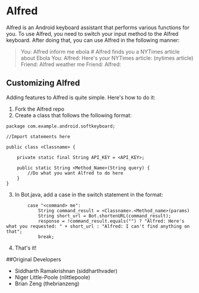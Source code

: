 # Alfred
Alfred is an Android keyboard assistant that performs various functions for you. To use Alfred, you need to switch your input method to the Alfred keyboard. After doing that, you can use Alfred in the following manner:

> You: Alfred inform me ebola # Alfred finds you a NYTimes article about Ebola
> You: Alfred: Here's your NYTimes article: (nytimes article)
> Friend: Alfred weather me
> Friend: Alfred:  

## Customizing Alfred
Adding features to Alfred is quite simple. Here's how to do it:
1. Fork the Alfred repo
2. Create a class that follows the following format:
```
package com.example.android.softkeyboard;

//Import statements here

public class <Classname> {

    private static final String API_KEY = <API_KEY>;

    public static String <Method_Name>(String query) {
		//Do what you want Alfred to do here
    }
}
```
3.  In Bot.java, add a case in the switch statement in the format:
```
        case "<command> me":
        	String command_result = <Classname>.<Method_name>(params)
        	String short_url = Bot.shortenURL(command_result);
        	response = !command_result.equals("") ? "Alfred: Here's what you requested: " + short_url : "Alfred: I can't find anything on that";
            break;
```
4.  That's it!

##Original Developers
+ Siddharth Ramakrishnan (siddharthvader)
+ Niger Little-Poole (nlittlepoole)
+ Brian Zeng (thebrianzeng)
